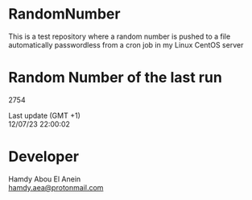 # RandomNumber    
This is a test repository where a random number is pushed to a file automatically passwordless from a cron job in my Linux CentOS server    
# Random Number of the last run   
2754
      
Last update (GMT +1)    
12/07/23 22:00:02
# Developer    
Hamdy Abou El Anein   
hamdy.aea@protonmail.com
